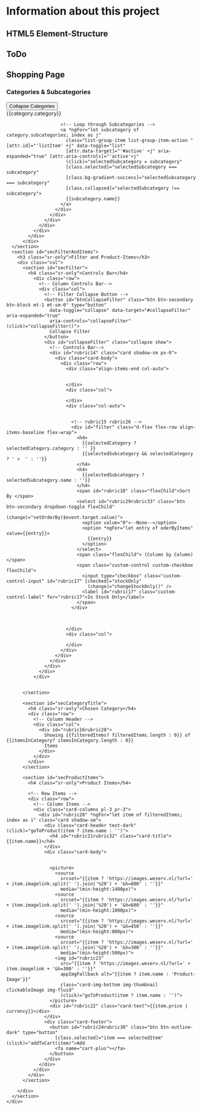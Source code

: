 # Information about this project

## HTML5 Element-Structure



<section id="sec">
  <h2 class="sr-only">ToDo</h2>
</section>


<div class="container-fluid">
  <section id="secShopping">
    <h2 class="sr-only">Shopping Page</h2>
    <div class="row tempBorder">
      <section id="secCategories">
        <h3 class="sr-only">Categories & Subcategories</h3>
          <div id="colCategories" class="col col-sm-auto tempBorder py-0">
            <div class="d-flex">
              <!-- Categories Collapse Button -->
              <button id="btnCollapseCategories" class="btn btn-secondary btn-block" type="button"
                data-toggle="collapse" data-target="#collapseAccordion" aria-expanded="true"
                aria-controls="collapseAccordion" (click)="collapseCategories()">
                Collapse Categories
              </button>
            </div>
            <!-- Categories  -->
            <div class="collapse show" id="collapseAccordion">
              <!-- Accordion -->
              <div class="accordion" id="categoriesAccordion">
                <!-- Loop through Categories -->
                <div id="rubric19" *ngFor="let category of categories$ | async; index as i">
                  <div id="rubric25" class="card rounded-0">
                    <!-- Category Header -->
                    <div class="card-header" [attr.id]="'heading' +i" role="button" [attr.data-target]="'#collapse' +i"
                      [attr.aria-expanded]="selectedCategory === category" [attr.aria-controls]="'collapse'+i"
                      (click)="selectedCategory = category" [class.selected]="selectedCategory === category"
                      [class.bg-gradient-danger]="selectedCategory === category"
                      [class.collapsed]="selectedCategory !== category">
                      {{category.category}}
                    </div>
                  </div>
                  <!-- Category Body -->
                  <div [attr.id]="'collapse' +i" [attr.aria-labelledby]="'heading' +i"
                    data-parent="#categoriesAccordion" class="collapse"
                    [class.collapsed]="selectedCategory !== category" [class.show]="selectedCategory === category">
                    <div class="card-body p-0">
                      <div class="list-group list-group-flush bg-gradient-light" id="rubric26" role="tablist">

                        <!-- Loop through Subcategories -->
                        <a *ngFor="let subcategory of category.subcategories; index as j"
                          class="list-group-item list-group-item-action " [attr.id]="'listItem' +j" data-toggle="list"
                          [attr.data-target]="'#active' +j" aria-expanded="true" [attr.aria-controls]="'active'+j"
                          (click)="selectedSubcategory = subcategory"
                          [class.selected]="selectedSubcategory === subcategory"
                          [class.bg-gradient-success]="selectedSubcategory === subcategory"
                          [class.collapsed]="selectedSubcategory !== subcategory">
                          {{subcategory.name}}
                        </a>
                      </div>
                    </div>
                  </div>
                </div>
              </div>
            </div>
          </div>
      </section>
      <section id="secFilterAndItems">
        <h3 class="sr-only">Filter and Product-Items</h3>
        <div class="col">
          <section id="secFilter">
            <h4 class="sr-only">Controls Bar</h4>
              <div class="row">
                <!-- Column Controls Bar-->
                <div class="col">
                  <!-- Filter Collapse Button -->
                  <button id="btnCollapseFilter" class="btn btn-secondary btn-block mt-1 mt-sm-0" type="button"
                    data-toggle="collapse" data-target="#collapseFilter" aria-expanded="true"
                    aria-controls="collapseFilter" (click)="collapseFilter()">
                    Collapse Filter
                  </button>
                  <div id="collapseFilter" class="collapse show">
                    <!-- Controls Bar-->
                    <div id="rubric14" class="card shadow-sm px-0">
                      <div class="card-body">
                        <div class="row">
                          <div class="align-items-end col-auto">


                          </div>
                          <div class="col">

                          </div>
                          <div class="col-auto">


                            <!-- rubric15 rubric26 -->
                            <div id="filter" class="d-flex flex-row align-items-baseline flex-wrap">
                              <h4>
                                {{selectedCategory ? selectedCategory.category : '' }}
                                {{selectedSubcategory && selectedCategory ? ' >  ' : ''}}
                              </h4>
                              <h4>
                                {{selectedSubcategory ? selectedSubcategory.name : ''}}
                              </h4>
                              <span id="rubric18" class="flexChild">Sort By </span>
                              <select id="rubric29rubric33" class="btn btn-secondary dropdown-toggle flexChild"
                                (change)="setOrderBy($event.target.value)">
                                <option value="0">--None--</option>
                                <option *ngFor="let entry of oderByItems" value={{entry}}>
                                  {{entry}}
                                </option>
                              </select>
                              <span class="flexChild"> (Column by Column)</span>
                              <span class="custom-control custom-checkbox flexChild">
                                <input type="checkbox" class="custom-control-input" id="rubric17" [checked]="stockOnly"
                                  (change)="changeStockOnly()" />
                                <label id="rubric17" class="custom-control-label" for="rubric17">In Stock Only</label>
                              </span>
                            </div>



                          </div>
                          <div class="col">

                          </div>
                        </div>
                      </div>
                    </div>
                  </div>
                </div>
              </div>


          </section>

          <section id="secCategoryTitle">
            <h4 class="sr-only">Chosen Category</h4>
            <div class="row">
              <!-- Column Header -->
              <div class="col">
                <div id="rubric16rubric28">
                  Showing {{filteredItems? filteredItems.length : 0}} of {{itemsInCategory? itemsInCategory.length : 0}}
                  Items
                </div>
              </div>
            </div>
          </section>

          <section id="secProductItems">
            <h4 class="sr-only">Product Items</h4>

            <!-- Row Items -->
            <div class="row">
              <!-- Column Items -->
              <div class="card-columns pl-3 pr-3">
                <div id="rubric20" *ngFor="let item of filteredItems; index as i" class="card shadow-sm">
                  <div class="card-header text-dark" (click)="goToProduct(item ? item.name : '')">
                    <h4 id="rubric21rubric32" class="card-title">{{item.name}}</h4>
                  </div>
                  <div class="card-body">


                    <picture>
                      <source
                        srcset="{{item ? 'https://images.weserv.nl/?url=' + item.imagelink.split(' ').join('%20') + '&h=800' : ''}}"
                        media="(min-height:1400px)">
                      <source
                        srcset="{{item ? 'https://images.weserv.nl/?url=' + item.imagelink.split(' ').join('%20') + '&h=600' : ''}}"
                        media="(min-height:1000px)">
                      <source
                        srcset="{{item ? 'https://images.weserv.nl/?url=' + item.imagelink.split(' ').join('%20') + '&h=450' : ''}}"
                        media="(min-height:800px)">
                      <source
                        srcset="{{item ? 'https://images.weserv.nl/?url=' + item.imagelink.split(' ').join('%20') + '&h=300' : ''}}"
                        media="(min-height:500px)">
                      <img id="rubric23"
                        src="{{item ? 'https://images.weserv.nl/?url=' + item.imagelink + '&h=300' : ''}}"
                        appImgFallback alt="{{item ? item.name : 'Product-Image'}}"
                        class="card-img-bottom img-thumbnail clickableImage img-fluid"
                        (click)="goToProduct(item ? item.name : '')">
                    </picture>
                    <div id="rubric22" class="card-text">{{item.price | currency}}</div>
                  </div>
                  <div class="card-footer">
                    <button id="rubric24rubric30" class="btn btn-outline-dark" type="button"
                      [class.selected]="item === selectedItem" (click)="addToCart(item)">Add
                      <fa name="cart-plus"></fa>
                    </button>
                  </div>
                </div>
              </div>
            </div>
          </section>

        </div>
      </section>
    </div>
  </section>
</div>
